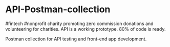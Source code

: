 # API-Postman-collection
#fintech #nonprofit charity promoting zero commission donations and volunteering for charities.
API is a working prototype. 80% of code is ready.

Postman collection for API testing and front-end app development.
